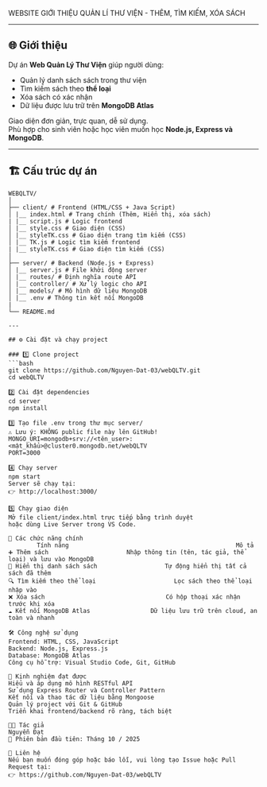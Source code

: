 WEBSITE GIỚI THIỆU QUẢN LÍ THƯ VIỆN - THÊM, TÌM KIẾM, XÓA SÁCH

---

## 🌐 Giới thiệu

Dự án **Web Quản Lý Thư Viện** giúp người dùng:
- Quản lý danh sách sách trong thư viện
- Tìm kiếm sách theo **thể loại**
- Xóa sách có xác nhận  
- Dữ liệu được lưu trữ trên **MongoDB Atlas**

Giao diện đơn giản, trực quan, dễ sử dụng.  
Phù hợp cho sinh viên hoặc học viên muốn học **Node.js, Express và MongoDB**.

---

## 🏗️ Cấu trúc dự án

```plaintext
WEBQLTV/
│
├── client/ # Frontend (HTML/CSS + Java Script)
│ |__ index.html # Trang chính (Thêm, Hiển thị, xóa sách)
| |__ script.js # Logic frontend
│ |__ style.css # Giao diện (CSS)
│ |__ styleTK.css # Giao diện trang tìm kiếm (CSS)
│ |__ TK.js # Logic tìm kiếm frontend
| |__ styleTK.css # Giao diện tìm kiếm (CSS)
│
├── server/ # Backend (Node.js + Express)
│ |__ server.js # File khởi động server
│ |__ routes/ # Định nghĩa route API
│ |__ controller/ # Xử lý logic cho API
│ |__ models/ # Mô hình dữ liệu MongoDB
│ |__ .env # Thông tin kết nối MongoDB
|
└── README.md

---

## ⚙️ Cài đặt và chạy project

### 1️⃣ Clone project
```bash
git clone https://github.com/Nguyen-Dat-03/webQLTV.git
cd webQLTV

2️⃣ Cài đặt dependencies
cd server
npm install

3️⃣ Tạo file .env trong thư mục server/
⚠️ Lưu ý: KHÔNG public file này lên GitHub!
MONGO_URI=mongodb+srv://<tên_user>:<mật_khẩu>@cluster0.mongodb.net/webQLTV
PORT=3000

4️⃣ Chạy server
npm start
Server sẽ chạy tại:
👉 http://localhost:3000/

5️⃣ Chạy giao diện
Mở file client/index.html trực tiếp bằng trình duyệt
hoặc dùng Live Server trong VS Code.

🧩 Các chức năng chính
        Tính năng	                                            Mô tả
➕ Thêm sách	                     Nhập thông tin (tên, tác giả, thể loại) và lưu vào MongoDB
📜 Hiển thị danh sách sách	                Tự động hiển thị tất cả sách đã thêm
🔍 Tìm kiếm theo thể loại	                  Lọc sách theo thể loại nhập vào
❌ Xóa sách	                                Có hộp thoại xác nhận trước khi xóa
☁️ Kết nối MongoDB Atlas	             Dữ liệu lưu trữ trên cloud, an toàn và nhanh

🛠️ Công nghệ sử dụng
Frontend: HTML, CSS, JavaScript
Backend: Node.js, Express.js
Database: MongoDB Atlas
Công cụ hỗ trợ: Visual Studio Code, Git, GitHub

🧠 Kinh nghiệm đạt được
Hiểu và áp dụng mô hình RESTful API
Sử dụng Express Router và Controller Pattern
Kết nối và thao tác dữ liệu bằng Mongoose
Quản lý project với Git & GitHub
Triển khai frontend/backend rõ ràng, tách biệt

🧑‍💻 Tác giả
Nguyễn Đạt
📅 Phiên bản đầu tiên: Tháng 10 / 2025

💬 Liên hệ
Nếu bạn muốn đóng góp hoặc báo lỗi, vui lòng tạo Issue hoặc Pull Request tại:
👉 https://github.com/Nguyen-Dat-03/webQLTV
